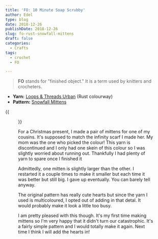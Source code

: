 ```yaml
---
title: 'FO: 10 Minute Soap Scrubby'
author: Edel
type: blog
date: 2018-12-26
publishDate: 2018-12-26
slug: fo-rust-snowfall-mittens
draft: false
categories:
  - Crafts
tags:
  - crochet
  - FO

---
```

> **FO** stands for "finished object." It is a term used by knitters and crocheters.

* **Yarn:** [Loops & Threads Urban](https://www.ravelry.com/yarns/library/loops--threads-urban) (Rust colourway)
* **Pattern:** [Snowfall Mittens](https://www.ravelry.com/patterns/library/snowfall-mittens-2)

{{<figure src="https://res.cloudinary.com/dvozrk6m8/image/upload/v1545788746/rust-snowfall-mittens_v1ardm.png" title="Rust Snowfall Mittens">}}

For a Christmas present, I made a pair of mittens for one of my cousins. It's supposed to match the infinity scarf I made her. My mom was the one who picked the colour! This yarn is discontinued and I only had one skein of this colour so I was slightly worried about running out. Thankfully I had plenty of yarn to spare once I finished it

Admittedly, one mitten is slightly larger than the other. I restarted it a couple times to make it smaller but each time it was better but still big. I gave up eventually. You can barely tell anyway.

The original pattern has really cute hearts but since the yarn I used is multicoloured, I opted out of adding in that detal. It would probably make it look a little too busy.

I am pretty pleased with this though. It's my first time making mittens so I'm very happy that it didn't turn our catastrophic. It's a fairly simple pattern and I would totally make it again. Next time I think I will add the hearts in!
